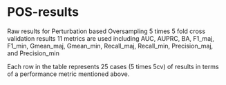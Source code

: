 # POS-results
Raw results for Perturbation based Oversampling
5 times 5 fold cross validation results
11 metrics are used including AUC, AUPRC, BA, F1_maj, F1_min, Gmean_maj, Gmean_min, Recall_maj, Recall_min, Precision_maj, and Precision_min

Each row in the table represents 25 cases (5 times 5cv) of results in terms of a performance metric mentioned above.
